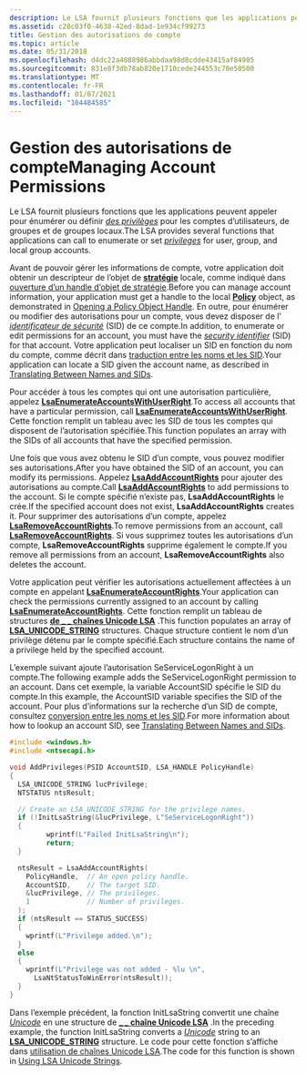 ```yaml
---
description: Le LSA fournit plusieurs fonctions que les applications peuvent appeler pour énumérer ou définir des privilèges pour les comptes d’utilisateurs, de groupes et de groupes locaux.
ms.assetid: c28c03f0-4638-42ed-8dad-1e934cf99273
title: Gestion des autorisations de compte
ms.topic: article
ms.date: 05/31/2018
ms.openlocfilehash: d4dc22a4088986abbdaa98d8cdde43415af84905
ms.sourcegitcommit: 831e8f3db78ab820e1710cede244553c70e50500
ms.translationtype: MT
ms.contentlocale: fr-FR
ms.lasthandoff: 01/07/2021
ms.locfileid: "104484585"
---
```

# <a name="managing-account-permissions"></a><span data-ttu-id="dca43-103">Gestion des autorisations de compte</span><span class="sxs-lookup"><span data-stu-id="dca43-103">Managing Account Permissions</span></span>

<span data-ttu-id="dca43-104">Le LSA fournit plusieurs fonctions que les applications peuvent appeler pour énumérer ou définir [*des privilèges*](/windows/desktop/SecGloss/p-gly) pour les comptes d’utilisateurs, de groupes et de groupes locaux.</span><span class="sxs-lookup"><span data-stu-id="dca43-104">The LSA provides several functions that applications can call to enumerate or set [*privileges*](/windows/desktop/SecGloss/p-gly) for user, group, and local group accounts.</span></span>

<span data-ttu-id="dca43-105">Avant de pouvoir gérer les informations de compte, votre application doit obtenir un descripteur de l’objet de [**stratégie**](policy-object.md) locale, comme indiqué dans [ouverture d’un handle d’objet de stratégie](opening-a-policy-object-handle.md).</span><span class="sxs-lookup"><span data-stu-id="dca43-105">Before you can manage account information, your application must get a handle to the local [**Policy**](policy-object.md) object, as demonstrated in [Opening a Policy Object Handle](opening-a-policy-object-handle.md).</span></span> <span data-ttu-id="dca43-106">En outre, pour énumérer ou modifier des autorisations pour un compte, vous devez disposer de l' [*identificateur de sécurité*](/windows/desktop/SecGloss/s-gly) (SID) de ce compte.</span><span class="sxs-lookup"><span data-stu-id="dca43-106">In addition, to enumerate or edit permissions for an account, you must have the [*security identifier*](/windows/desktop/SecGloss/s-gly) (SID) for that account.</span></span> <span data-ttu-id="dca43-107">Votre application peut localiser un SID en fonction du nom du compte, comme décrit dans [traduction entre les noms et les SID](translating-between-names-and-sids.md).</span><span class="sxs-lookup"><span data-stu-id="dca43-107">Your application can locate a SID given the account name, as described in [Translating Between Names and SIDs](translating-between-names-and-sids.md).</span></span>

<span data-ttu-id="dca43-108">Pour accéder à tous les comptes qui ont une autorisation particulière, appelez [**LsaEnumerateAccountsWithUserRight**](/windows/desktop/api/Ntsecapi/nf-ntsecapi-lsaenumerateaccountswithuserright).</span><span class="sxs-lookup"><span data-stu-id="dca43-108">To access all accounts that have a particular permission, call [**LsaEnumerateAccountsWithUserRight**](/windows/desktop/api/Ntsecapi/nf-ntsecapi-lsaenumerateaccountswithuserright).</span></span> <span data-ttu-id="dca43-109">Cette fonction remplit un tableau avec les SID de tous les comptes qui disposent de l’autorisation spécifiée.</span><span class="sxs-lookup"><span data-stu-id="dca43-109">This function populates an array with the SIDs of all accounts that have the specified permission.</span></span>

<span data-ttu-id="dca43-110">Une fois que vous avez obtenu le SID d’un compte, vous pouvez modifier ses autorisations.</span><span class="sxs-lookup"><span data-stu-id="dca43-110">After you have obtained the SID of an account, you can modify its permissions.</span></span> <span data-ttu-id="dca43-111">Appelez [**LsaAddAccountRights**](/windows/desktop/api/Ntsecapi/nf-ntsecapi-lsaaddaccountrights) pour ajouter des autorisations au compte.</span><span class="sxs-lookup"><span data-stu-id="dca43-111">Call [**LsaAddAccountRights**](/windows/desktop/api/Ntsecapi/nf-ntsecapi-lsaaddaccountrights) to add permissions to the account.</span></span> <span data-ttu-id="dca43-112">Si le compte spécifié n’existe pas, **LsaAddAccountRights** le crée.</span><span class="sxs-lookup"><span data-stu-id="dca43-112">If the specified account does not exist, **LsaAddAccountRights** creates it.</span></span> <span data-ttu-id="dca43-113">Pour supprimer des autorisations d’un compte, appelez [**LsaRemoveAccountRights**](/windows/desktop/api/Ntsecapi/nf-ntsecapi-lsaremoveaccountrights).</span><span class="sxs-lookup"><span data-stu-id="dca43-113">To remove permissions from an account, call [**LsaRemoveAccountRights**](/windows/desktop/api/Ntsecapi/nf-ntsecapi-lsaremoveaccountrights).</span></span> <span data-ttu-id="dca43-114">Si vous supprimez toutes les autorisations d’un compte, **LsaRemoveAccountRights** supprime également le compte.</span><span class="sxs-lookup"><span data-stu-id="dca43-114">If you remove all permissions from an account, **LsaRemoveAccountRights** also deletes the account.</span></span>

<span data-ttu-id="dca43-115">Votre application peut vérifier les autorisations actuellement affectées à un compte en appelant [**LsaEnumerateAccountRights**](/windows/desktop/api/Ntsecapi/nf-ntsecapi-lsaenumerateaccountrights).</span><span class="sxs-lookup"><span data-stu-id="dca43-115">Your application can check the permissions currently assigned to an account by calling [**LsaEnumerateAccountRights**](/windows/desktop/api/Ntsecapi/nf-ntsecapi-lsaenumerateaccountrights).</span></span> <span data-ttu-id="dca43-116">Cette fonction remplit un tableau de structures [**de \_ \_ chaînes Unicode LSA**](/windows/desktop/api/lsalookup/ns-lsalookup-lsa_unicode_string) .</span><span class="sxs-lookup"><span data-stu-id="dca43-116">This function populates an array of [**LSA\_UNICODE\_STRING**](/windows/desktop/api/lsalookup/ns-lsalookup-lsa_unicode_string) structures.</span></span> <span data-ttu-id="dca43-117">Chaque structure contient le nom d’un privilège détenu par le compte spécifié.</span><span class="sxs-lookup"><span data-stu-id="dca43-117">Each structure contains the name of a privilege held by the specified account.</span></span>

<span data-ttu-id="dca43-118">L’exemple suivant ajoute l’autorisation SeServiceLogonRight à un compte.</span><span class="sxs-lookup"><span data-stu-id="dca43-118">The following example adds the SeServiceLogonRight permission to an account.</span></span> <span data-ttu-id="dca43-119">Dans cet exemple, la variable AccountSID spécifie le SID du compte.</span><span class="sxs-lookup"><span data-stu-id="dca43-119">In this example, the AccountSID variable specifies the SID of the account.</span></span> <span data-ttu-id="dca43-120">Pour plus d’informations sur la recherche d’un SID de compte, consultez [conversion entre les noms et les SID](translating-between-names-and-sids.md).</span><span class="sxs-lookup"><span data-stu-id="dca43-120">For more information about how to lookup an account SID, see [Translating Between Names and SIDs](translating-between-names-and-sids.md).</span></span>


```C++
#include <windows.h>
#include <ntsecapi.h>

void AddPrivileges(PSID AccountSID, LSA_HANDLE PolicyHandle)
{
  LSA_UNICODE_STRING lucPrivilege;
  NTSTATUS ntsResult;

  // Create an LSA_UNICODE_STRING for the privilege names.
  if (!InitLsaString(&lucPrivilege, L"SeServiceLogonRight"))
  {
         wprintf(L"Failed InitLsaString\n");
         return;
  }

  ntsResult = LsaAddAccountRights(
    PolicyHandle,  // An open policy handle.
    AccountSID,    // The target SID.
    &lucPrivilege, // The privileges.
    1              // Number of privileges.
  );                
  if (ntsResult == STATUS_SUCCESS) 
  {
    wprintf(L"Privilege added.\n");
  }
  else
  {
    wprintf(L"Privilege was not added - %lu \n",
      LsaNtStatusToWinError(ntsResult));
  }
} 
```



<span data-ttu-id="dca43-121">Dans l’exemple précédent, la fonction InitLsaString convertit une chaîne [*Unicode*](/windows/desktop/SecGloss/u-gly) en une structure de [**\_ \_ chaîne Unicode LSA**](/windows/desktop/api/lsalookup/ns-lsalookup-lsa_unicode_string) .</span><span class="sxs-lookup"><span data-stu-id="dca43-121">In the preceding example, the function InitLsaString converts a [*Unicode*](/windows/desktop/SecGloss/u-gly) string to an [**LSA\_UNICODE\_STRING**](/windows/desktop/api/lsalookup/ns-lsalookup-lsa_unicode_string) structure.</span></span> <span data-ttu-id="dca43-122">Le code pour cette fonction s’affiche dans [utilisation de chaînes Unicode LSA](using-lsa-unicode-strings.md).</span><span class="sxs-lookup"><span data-stu-id="dca43-122">The code for this function is shown in [Using LSA Unicode Strings](using-lsa-unicode-strings.md).</span></span>

 

 
